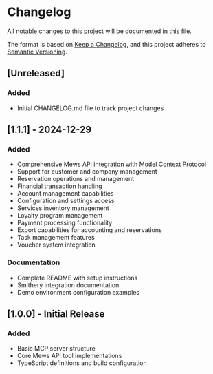 # Changelog

All notable changes to this project will be documented in this file.

The format is based on [Keep a Changelog](https://keepachangelog.com/en/1.0.0/),
and this project adheres to [Semantic Versioning](https://semver.org/spec/v2.0.0.html).

## [Unreleased]

### Added
- Initial CHANGELOG.md file to track project changes

## [1.1.1] - 2024-12-29

### Added
- Comprehensive Mews API integration with Model Context Protocol
- Support for customer and company management
- Reservation operations and management
- Financial transaction handling
- Account management capabilities
- Configuration and settings access
- Services inventory management
- Loyalty program management
- Payment processing functionality
- Export capabilities for accounting and reservations
- Task management features
- Voucher system integration

### Documentation
- Complete README with setup instructions
- Smithery integration documentation
- Demo environment configuration examples

## [1.0.0] - Initial Release

### Added
- Basic MCP server structure
- Core Mews API tool implementations
- TypeScript definitions and build configuration
